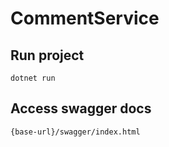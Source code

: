 # CommentService

## Run project
```
dotnet run 
```
## Access swagger docs
```
{base-url}/swagger/index.html
```
